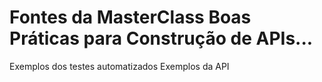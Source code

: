 # Fontes da MasterClass Boas Práticas para Construção de APIs...
Exemplos dos testes automatizados 
Exemplos da API
